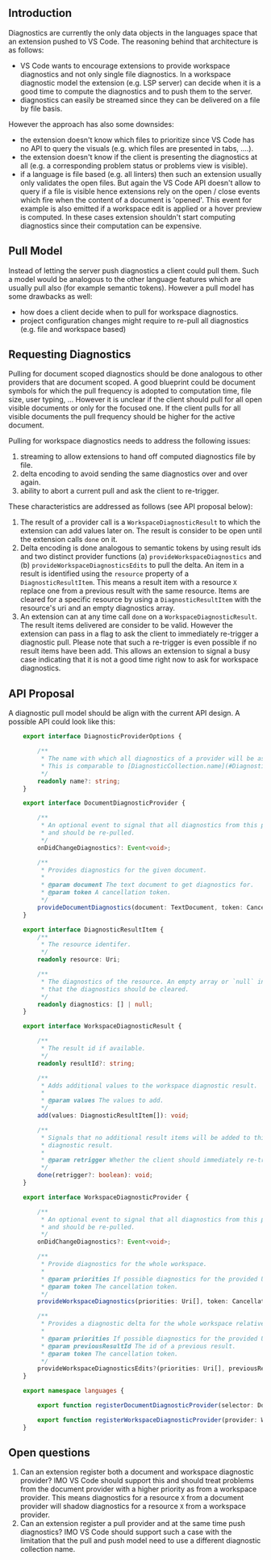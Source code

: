 ## Introduction

Diagnostics are currently the only data objects in the languages space that an extension pushed to VS Code. The reasoning behind that architecture is as follows:

- VS Code wants to encourage extensions to provide workspace diagnostics and not only single file diagnostics. In a workspace diagnostic model the extension (e.g. LSP server) can decide when it is a good time to compute the diagnostics and to push them to the server.
- diagnostics can easily be streamed since they can be delivered on a file by file basis.

However the approach has also some downsides:

- the extension doesn't know which files to prioritize since VS Code has no API to query the visuals (e.g. which files are presented in tabs, ....).
- the extension doesn't know if the client is presenting the diagnostics at all (e.g. a corresponding problem status or problems view is visible).
- if a language is file based (e.g. all linters) then such an extension usually only validates the open files. But again the VS Code API doesn't allow to query if a file is visible hence extensions rely on the open / close events which fire when the content of a document is 'opened'. This event for example is also emitted if a workspace edit is applied or a hover preview is computed. In these cases extension shouldn't start computing diagnostics since their computation can be expensive.

## Pull Model

Instead of letting the server push diagnostics a client could pull them. Such a model would be analogous to the other language features which are usually pull also (for example semantic tokens). However a pull model has some drawbacks as well:

- how does a client decide when to pull for workspace diagnostics.
- project configuration changes might require to re-pull all diagnostics (e.g. file and workspace based)


## Requesting Diagnostics

Pulling for document scoped diagnostics should be done analogous to other providers that are document scoped. A good blueprint could be document symbols for which the pull frequency is adopted to computation time, file size, user typing, ... However it is unclear if the client should pull for all open visible documents or only for the focused one. If the client pulls for all visible documents the pull frequency should be higher for the active document.

Pulling for workspace diagnostics needs to address the following issues:

1. streaming to allow extensions to hand off computed diagnostics file by file.
1. delta encoding to avoid sending the same diagnostics over and over again.
1. ability to abort a current pull and ask the client to re-trigger.

These characteristics are addressed as follows (see API proposal below):

1. The result of a provider call is a `WorkspaceDiagnosticResult` to which the extension can add values later on. The result is consider to be open until the extension calls `done` on it.
1. Delta encoding is done analogous to semantic tokens by using result ids and two distinct provider functions (a) `provideWorkspaceDiagnostics` and (b) `provideWorkspaceDiagnosticsEdits` to pull the delta. An item in a result is identified using the `resource` property of a `DiagnosticResultItem`. This means a result item with a resource `X` replace one from a previous result with the same resource. Items are cleared for a specific resource by using a `DiagnosticResultItem` with the resource's uri and an empty diagnostics array.
1. An extension can at any time call `done` on a `WorkspaceDiagnosticResult`. The result items delivered are consider to be valid. However the extension can pass in a flag to ask the client to immediately re-trigger a diagnostic pull. Please note that such a re-trigger is even possible if no result items have been add. This allows an extension to signal a busy case indicating that it is not a good time right now to ask for workspace diagnostics.


## API Proposal

A diagnostic pull model should be align with the current API design. A possible API could look like this:

```typescript
	export interface DiagnosticProviderOptions {

		/**
		 * The name with which all diagnostics of a provider will be associated, for instance `typescript`.
		 * This is comparable to [DiagnosticCollection.name](#DiagnosticCollection.name)
		 */
		readonly name?: string;
	}

	export interface DocumentDiagnosticProvider {

		/**
		 * An optional event to signal that all diagnostics from this provider have changed
		 * and should be re-pulled.
		 */
		onDidChangeDiagnostics?: Event<void>;

		/**
		 * Provides diagnostics for the given document.
		 *
		 * @param document The text document to get diagnostics for.
		 * @param token A cancellation token.
		 */
		provideDocumentDiagnostics(document: TextDocument, token: CancellationToken): ProviderResult<Diagnostic[]>;
	}

	export interface DiagnosticResultItem {
		/**
		 * The resource identifer.
		 */
		readonly resource: Uri;

		/**
		 * The diagnostics of the resource. An empty array or `null` indicates
		 * that the diagnostics should be cleared.
		 */
		readonly diagnostics: [] | null;
	}

	export interface WorkspaceDiagnosticResult {

		/**
		 * The result id if available.
		 */
		readonly resultId?: string;

		/**
		 * Adds additional values to the workspace diagnostic result.
		 *
		 * @param values The values to add.
		 */
		add(values: DiagnosticResultItem[]): void;

		/**
		 * Signals that no additional result items will be added to this
		 * diagnostic result.
		 *
		 * @param retrigger Whether the client should immediately re-trigger the workspace pull.
		 */
		done(retrigger?: boolean): void;
	}

	export interface WorkspaceDiagnosticProvider {

		/**
		 * An optional event to signal that all diagnostics from this provider have changed
		 * and should be re-pulled.
		 */
		onDidChangeDiagnostics?: Event<void>;

		/**
		 * Provide diagnostics for the whole workspace.
		 *
		 * @param priorities If possible diagnostics for the provided Uris should be computed with higher priority.
		 * @param token The cancellation token.
		 */
		provideWorkspaceDiagnostics(priorities: Uri[], token: CancellationToken): ProviderResult<WorkspaceDiagnosticResult>;

		/**
		 * Provides a diagnostic delta for the whole workspace relative to a previous result.
		 *
		 * @param priorities If possible diagnostics for the provided Uris should be computed with higher priority.
		 * @param previousResultId The id of a previous result.
		 * @param token The cancellation token.
		 */
		provideWorkspaceDiagnosticsEdits?(priorities: Uri[], previousResultId: string, token: CancellationToken): ProviderResult<WorkspaceDiagnosticResult>;
	}

	export namespace languages {

		export function registerDocumentDiagnosticProvider(selector: DocumentSelector, provider: DocumentDiagnosticProvider, options?: DiagnosticProviderOptions): Disposable;

		export function registerWorkspaceDiagnosticProvider(provider: WorkspaceDiagnosticProvider, options?: DiagnosticProviderOptions): Disposable;
	}
```

## Open questions

1. Can an extension register both a document and  workspace diagnostic provider? IMO VS Code should support this and should treat problems from the document provider with a higher priority as from a workspace provider. This means diagnostics for a resource `X` from a document provider will shadow diagnostics for a resource `X` from a workspace provider.
1. Can an extension register a pull provider and at the same time push diagnostics? IMO VS Code should support such a case with the limitation that the pull and push model need to use a different diagnostic collection name.
